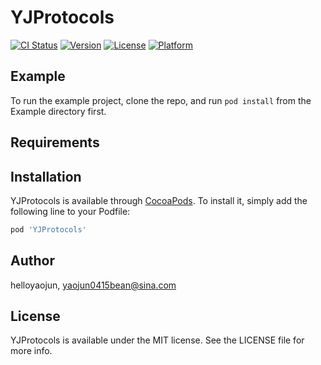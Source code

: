# YJProtocols

[![CI Status](https://img.shields.io/travis/helloyaojun/YJProtocols.svg?style=flat)](https://travis-ci.org/helloyaojun/YJProtocols)
[![Version](https://img.shields.io/cocoapods/v/YJProtocols.svg?style=flat)](https://cocoapods.org/pods/YJProtocols)
[![License](https://img.shields.io/cocoapods/l/YJProtocols.svg?style=flat)](https://cocoapods.org/pods/YJProtocols)
[![Platform](https://img.shields.io/cocoapods/p/YJProtocols.svg?style=flat)](https://cocoapods.org/pods/YJProtocols)

## Example

To run the example project, clone the repo, and run `pod install` from the Example directory first.

## Requirements

## Installation

YJProtocols is available through [CocoaPods](https://cocoapods.org). To install
it, simply add the following line to your Podfile:

```ruby
pod 'YJProtocols'
```

## Author

helloyaojun, yaojun0415bean@sina.com

## License

YJProtocols is available under the MIT license. See the LICENSE file for more info.
